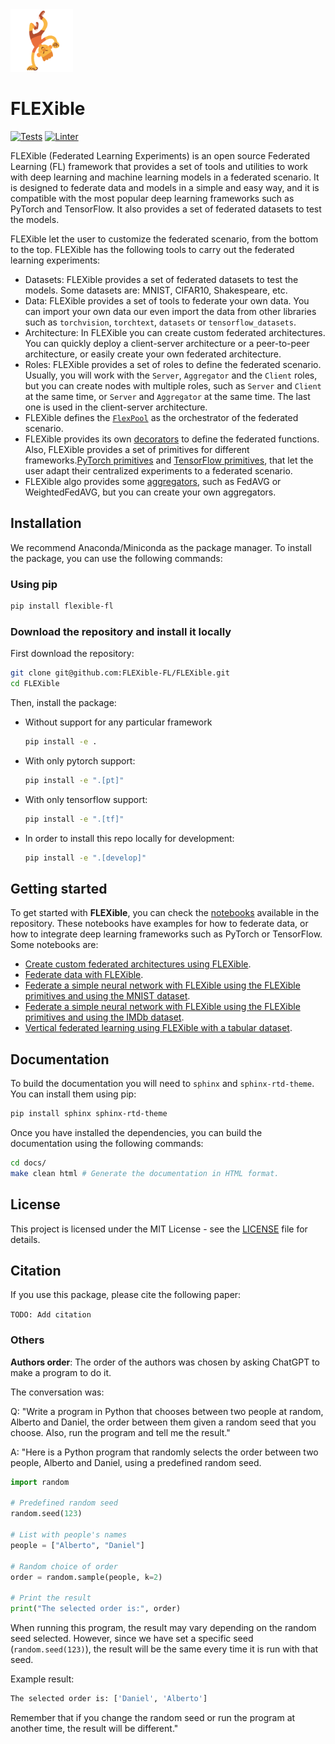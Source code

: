 <img src="FLEXible_Logo.png" width="100">

# FLEXible

[![Tests](https://github.com/FLEXible-FL/FLEX-framework/actions/workflows/pytest.yml/badge.svg)](https://github.com/FLEXible-FL/FLEX-framework/actions/workflows/pytest.yml)
[![Linter](https://github.com/FLEXible-FL/FLEX-framework/actions/workflows/trunk.yml/badge.svg)](https://github.com/FLEXible-FL/FLEX-framework/actions/workflows/trunk.yml)

FLEXible (Federated Learning Experiments) is an open source Federated Learning (FL) framework that provides a set of tools and utilities to work with deep learning and machine learning models in a federated scenario. It is designed to federate data and models in a simple and easy way, and it is compatible with the most popular deep learning frameworks such as PyTorch and TensorFlow. It also provides a set of federated datasets to test the models.

FLEXible let the user to customize the federated scenario, from the bottom to the top. FLEXible has the following tools to carry out the federated learning experiments:

- Datasets: FLEXible provides a set of federated datasets to test the models. Some datasets are: MNIST, CIFAR10, Shakespeare, etc.
- Data: FLEXible provides a set of tools to federate your own data. You can import your own data our even import the data from other libraries such as `torchvision`, `torchtext`, `datasets` or `tensorflow_datasets`.
- Architecture: In FLEXible you can create custom federated architectures. You can quickly deploy a client-server architecture or a peer-to-peer architecture, or easily create your own federated architecture.
- Roles: FLEXible provides a set of roles to define the federated scenario. Usually, you will work with the `Server`, `Aggregator` and the `Client` roles, but you can create nodes with multiple roles, such as `Server` and `Client` at the same time, or `Server` and `Aggregator` at the same time. The last one is used in the client-server architecture.
- FLEXible defines the [`FlexPool`](https://github.com/FLEXible-FL/FLEXible/blob/main/flex/pool/pool.py) as the orchestrator of the federated scenario.
- FLEXible provides its own [decorators](https://github.com/FLEXible-FL/FLEXible/blob/main/flex/pool/decorators.py) to define the federated functions. Also, FLEXible provides a set of primitives for different frameworks.[PyTorch primitives](https://github.com/FLEXible-FL/FLEXible/blob/main/flex/pool/primitives_pt.py) and [TensorFlow primitives](https://github.com/FLEXible-FL/FLEXible/blob/main/flex/pool/primitives_tf.py), that let the user adapt their centralized experiments to a federated scenario.
- FLEXible algo provides some [aggregators](https://github.com/FLEXible-FL/FLEXible/blob/main/flex/pool/aggregators.py), such as FedAVG or WeightedFedAVG, but you can create your own aggregators.

## Installation

We recommend Anaconda/Miniconda as the package manager. To install the package, you can use the following commands:

### Using pip

```bash
pip install flexible-fl
```

### Download the repository and install it locally

First download the repository:

```bash
git clone git@github.com:FLEXible-FL/FLEXible.git
cd FLEXible
```

Then, install the package:

- Without support for any particular framework

    ```bash
    pip install -e .
    ```

- With only pytorch support:

    ```bash
    pip install -e ".[pt]"
    ```

- With only tensorflow support:

    ```bash
    pip install -e ".[tf]"
    ```

- In order to install this repo locally for development:

    ```bash
    pip install -e ".[develop]"
    ```

## Getting started

To get started with **FLEXible**, you can check the [notebooks](https://github.com/FLEXible-FL/FLEXible/tree/main/notebooks) available in the repository. These notebooks have examples for how to federate data, or how to integrate deep learning frameworks such as PyTorch or TensorFlow. Some notebooks are:
- [Create custom federated architectures using FLEXible](https://github.com/FLEXible-FL/FLEXible/blob/main/notebooks/Create%20custom%20architectures%20using%20FLEXible.ipynb).
- [Federate data with FLEXible](https://github.com/FLEXible-FL/FLEXible/blob/main/notebooks/Federating%20data%20with%20FLEXible.ipynb).
- [Federate a simple neural network with FLEXible using the FLEXible primitives and using the MNIST dataset](https://github.com/FLEXible-FL/FLEXible/blob/main/notebooks/Federated%20MNIST%20PT%20example%20with%20simplified%20primitives.ipynb).
- [Federate a simple neural network with FLEXible using the FLEXible primitives and using the IMDb dataset](https://github.com/FLEXible-FL/FLEXible/blob/main/notebooks/Federated%20Text%20Classification%20TF%20with%20simplified%20primitives.ipynb).
- [Vertical federated learning using FLEXible with a tabular dataset](https://github.com/FLEXible-FL/FLEXible/blob/main/notebooks/Vertical%20Federated%20Adult-income%20Classification%20PT.ipynb).

## Documentation

To build the documentation you will need to `sphinx` and `sphinx-rtd-theme`. You can install them using pip:

```bash
pip install sphinx sphinx-rtd-theme
```

Once you have installed the dependencies, you can build the documentation using the following commands:

```bash
cd docs/
make clean html # Generate the documentation in HTML format.
```

## License

This project is licensed under the MIT License - see the [LICENSE](LICENSE) file for details.

## Citation

If you use this package, please cite the following paper:

``` TODO: Add citation ```

### Others
**Authors order**: The order of the authors was chosen by asking ChatGPT to make a program to do it.

The conversation was:

Q: "Write a program in Python that chooses between two people at random, Alberto and Daniel, the order between them given a random seed that you choose. Also, run the program and tell me the result."

A: "Here is a Python program that randomly selects the order between two people, Alberto and Daniel, using a predefined random seed.

```python
import random

# Predefined random seed
random.seed(123)

# List with people's names
people = ["Alberto", "Daniel"]

# Random choice of order
order = random.sample(people, k=2)

# Print the result
print("The selected order is:", order)
```

When running this program, the result may vary depending on the random seed selected. However, since we have set a specific seed (`random.seed(123)`), the result will be the same every time it is run with that seed.

Example result:

```bash
The selected order is: ['Daniel', 'Alberto']
```

Remember that if you change the random seed or run the program at another time, the result will be different."

